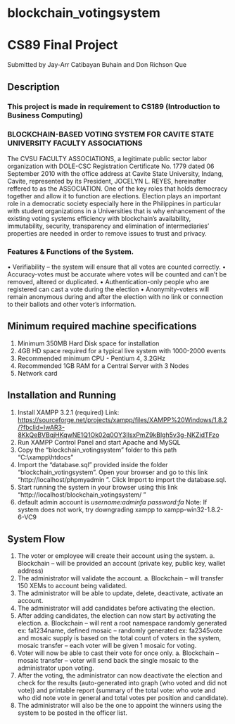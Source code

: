 # blockchain_votingsystem
# CS89 Final Project
Submitted by Jay-Arr Catibayan Buhain and Don Richson Que

## Description

### This project is made in requirement to CS189 (Introduction to Business Computing)

### BLOCKCHAIN-BASED VOTING SYSTEM FOR CAVITE STATE UNIVERSITY FACULTY ASSOCIATIONS
The CVSU FACULTY ASSOCIATIONS, a legitimate public sector labor organization with DOLE-CSC Registration Certificate No. 1779 dated 06 September 2010 with the office address at Cavite State University, Indang, Cavite, represented by its President, JOCELYN L. REYES, hereinafter reffered to as the ASSOCIATION.
One of the key roles that holds democracy together and allow it to function are elections. Election plays an important role in a democratic society especially here in the Philippines in particular with student organizations in a Universities that is why enhancement of the existing voting systems efficiency with blockchain’s availability, immutability, security, transparency and elimination of intermediaries’ properties are needed in order to remove issues to trust and privacy.

### Features & Functions of the System. 
•	Verifiability – the system will ensure that all votes are counted correctly.
•	Accuracy-votes must be accurate where votes will be counted and can’t be removed, altered or duplicated.
•	Authentication-only people who are registered can cast a vote during the election 
•	Anonymity-voters will remain anonymous during and after the election with no link or connection to their ballots and other voter’s information.

## Minimum required machine specifications 

1. Minimum 350MB Hard Disk space for installation
2. 4GB HD space required for a typical live system with 1000-2000 events
3. Recommended minimum CPU - Pentium 4, 3.2GHz
4. Recommended 1GB RAM for a Central Server with 3 Nodes
5. Network card

## Installation and Running
1. Install XAMPP 3.2.1 (required)
Link: https://sourceforge.net/projects/xampp/files/XAMPP%20Windows/1.8.2/?fbclid=IwAR3-8KkQeBVBqjHKqwNE1Q1Ok02q0OY3IlsxPmZ9kBlgh5v3g-NKZidTFzo
2. Run XAMPP Control Panel and start Apache and MySQL
3. Copy the “blockchain_votingsystem” folder to this path “C:\xampp\htdocs”
4. Import the “database.sql” provided inside the folder “blockchain_votingsystem”. Open your browser and go to this link “http://localhost/phpmyadmin ”. Click Import to import the database.sql.
5. Start running the system in your browser using this link “http://localhost/blockchain_votingsystem/ ”
6. default admin account is *username:adminfa password:fa*
Note: If system does not work, try downgrading xampp to xampp-win32-1.8.2-6-VC9

## System Flow
1.	The voter or employee will create their account using the system.
  a.	Blockchain – will be provided an account (private key, public key, wallet address)
2.	The administrator will validate the account.
  a.	Blockchain – will transfer 150 XEMs to account being validated.
3.	The administrator will be able to update, delete, deactivate, activate an account.
4.	The administrator will add candidates before activating the election.
5.	After adding candidates, the election can now start by activating the election.
  a.	Blockchain – will rent a root namespace randomly generated ex: fa1234name, defined mosaic – randomly generated ex: fa2345vote and mosaic supply is based on the total count of voters in the system, mosaic transfer – each voter will be given 1 mosaic for voting.
6.	Voter will now be able to cast their vote for once only.
  a.	Blockchain – mosaic transfer – voter will send back the single mosaic to the administrator upon voting. 
7.	After the voting, the administrator can now deactivate the election and check for the results (auto-generated into graph (who voted and did not vote)) and printable report (summary of the total vote: who vote and who did note vote in general and total votes per position and candidate).
8.	The administrator will also be the one to appoint the winners using the system to be posted in the officer list.
